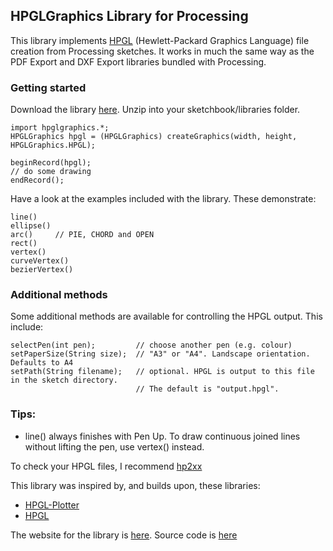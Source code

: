 ## HPGLGraphics Library for Processing

This library implements [HPGL](https://en.wikipedia.org/wiki/HPGL) (Hewlett-Packard Graphics Language) file creation from Processing sketches. It works in much the same way as the PDF Export and DXF Export libraries bundled with Processing.

### Getting started 

Download the library [here](http://ciaron.net/hpglgraphics/download/hpglgraphics.zip). Unzip into your sketchbook/libraries folder.
    
    import hpglgraphics.*;
    HPGLGraphics hpgl = (HPGLGraphics) createGraphics(width, height, HPGLGraphics.HPGL);
    
    beginRecord(hpgl);
    // do some drawing
    endRecord();

Have a look at the examples included with the library. These demonstrate:

    line()
    ellipse()
    arc()     // PIE, CHORD and OPEN
    rect()
    vertex()
    curveVertex()
    bezierVertex()

### Additional methods

Some additional methods are available for controlling the HPGL output. This include:

    selectPen(int pen);         // choose another pen (e.g. colour)
    setPaperSize(String size);  // "A3" or "A4". Landscape orientation. Defaults to A4
    setPath(String filename);   // optional. HPGL is output to this file in the sketch directory. 
                                // The default is "output.hpgl".

### Tips:
  * line() always finishes with Pen Up. To draw continuous joined lines without lifting the pen, use vertex() instead.

To check your HPGL files, I recommend [hp2xx](https://www.gnu.org/software/hp2xx/)

This library was inspired by, and builds upon, these libraries:
  * [HPGL-Plotter](http://sjunnesson.github.io/HPGL-Plotter/)
  * [HPGL](https://github.com/gregersn/HPGL)

The website for the library is [here](https://ciaron.github.io/HPGLGraphics).
Source code is [here](https://github.com/ciaron/HPGLGraphics)
